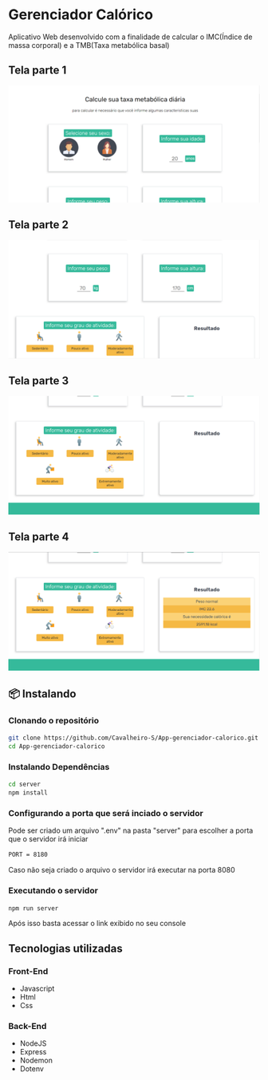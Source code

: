# Gerenciador Calórico

Aplicativo Web desenvolvido com a finalidade de calcular o IMC(Índice de massa corporal) e a TMB(Taxa metabólica basal)

## Tela parte 1
![Tela Parte 1 ](https://github.com/Cavalheiro-S/Assets/blob/main/Gerenciador-Calorico/Tela-parte1.png)

## Tela parte 2
![Tela Parte 2 ](https://github.com/Cavalheiro-S/Assets/blob/main/Gerenciador-Calorico/Tela-parte2.png)

## Tela parte 3
![Tela Parte 3 ](https://github.com/Cavalheiro-S/Assets/blob/main/Gerenciador-Calorico/Tela-parte3.png)

## Tela parte 4
![Tela Parte 4 ](https://github.com/Cavalheiro-S/Assets/blob/main/Gerenciador-Calorico/Tela-parte4.png)

## 📦 Instalando

### Clonando o repositório
```bash
git clone https://github.com/Cavalheiro-S/App-gerenciador-calorico.git
cd App-gerenciador-calorico
```

### Instalando Dependências
```bash
cd server
npm install
```
### Configurando a porta que será inciado o servidor
Pode ser criado um arquivo ".env" na pasta "server" para escolher a porta que o servidor irá iniciar
```bash
PORT = 8180
```
Caso não seja criado o arquivo o servidor irá executar na porta 8080

### Executando o servidor
```bash
npm run server
```
Após isso basta acessar o link exibido no seu console

## Tecnologias utilizadas

### Front-End
- Javascript
- Html
- Css

### Back-End
- NodeJS
- Express
- Nodemon
- Dotenv

